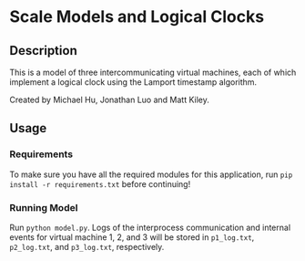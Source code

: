 # Scale Models and Logical Clocks ###
## Description
This is a model of three intercommunicating virtual machines, each of which implement a logical clock using the Lamport timestamp algorithm.

Created by Michael Hu, Jonathan Luo and Matt Kiley.
## Usage

### Requirements
To make sure you have all the required modules for this application, run `pip install -r requirements.txt` before continuing!

### Running Model
Run `python model.py`. Logs of the interprocess communication and internal events for virtual machine 1, 2, and 3 will be stored in `p1_log.txt`, `p2_log.txt`, and `p3_log.txt`, respectively.